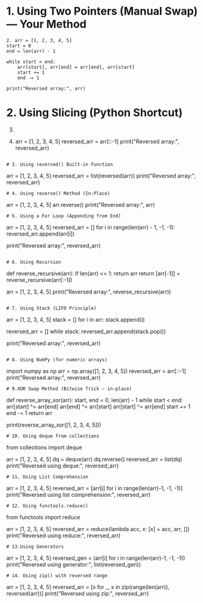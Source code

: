 # 1. Using Two Pointers (Manual Swap) — Your Method
```
2. arr = [1, 2, 3, 4, 5]
start = 0
end = len(arr) - 1

while start < end:
    arr[start], arr[end] = arr[end], arr[start]
    start += 1
    end -= 1

print("Reversed array:", arr)
```

# 2. Using Slicing (Python Shortcut)
3. ```
4. arr = [1, 2, 3, 4, 5]
reversed_arr = arr[::-1]
print("Reversed array:", reversed_arr)
```

# 3. Using reversed() Built-in Function
```
 arr = [1, 2, 3, 4, 5]
reversed_arr = list(reversed(arr))
print("Reversed array:", reversed_arr)
```
# 4. Using reverse() Method (In-Place)
```
arr = [1, 2, 3, 4, 5]
arr.reverse()
print("Reversed array:", arr)
```
# 5. Using a For Loop (Appending from End)
```
arr = [1, 2, 3, 4, 5]
reversed_arr = []
for i in range(len(arr) - 1, -1, -1):
    reversed_arr.append(arr[i])

print("Reversed array:", reversed_arr)
```

# 6. Using Recursion
```
def reverse_recursive(arr):
    if len(arr) <= 1:
        return arr
    return [arr[-1]] + reverse_recursive(arr[:-1])

arr = [1, 2, 3, 4, 5]
print("Reversed array:", reverse_recursive(arr))
```

# 7. Using Stack (LIFO Principle)
```
arr = [1, 2, 3, 4, 5]
stack = []
for i in arr:
    stack.append(i)

reversed_arr = []
while stack:
    reversed_arr.append(stack.pop())

print("Reversed array:", reversed_arr)
```

# 8. Using NumPy (for numeric arrays)
```
import numpy as np
arr = np.array([1, 2, 3, 4, 5])
reversed_arr = arr[::-1]
print("Reversed array:", reversed_arr)
```
# 9.XOR Swap Method (Bitwise Trick — in-place)
```
def reverse_array_xor(arr):
    start, end = 0, len(arr) - 1
    while start < end:
        arr[start] ^= arr[end]
        arr[end] ^= arr[start]
        arr[start] ^= arr[end]
        start += 1
        end -= 1
    return arr

print(reverse_array_xor([1, 2, 3, 4, 5]))
```
# 10. Using deque from collections
```
from collections import deque

arr = [1, 2, 3, 4, 5]
dq = deque(arr)
dq.reverse()
reversed_arr = list(dq)
print("Reversed using deque:", reversed_arr)
```
# 11. Using List Comprehension
```
arr = [1, 2, 3, 4, 5]
reversed_arr = [arr[i] for i in range(len(arr)-1, -1, -1)]
print("Reversed using list comprehension:", reversed_arr)
```
# 12. Using functools.reduce()
```
from functools import reduce

arr = [1, 2, 3, 4, 5]
reversed_arr = reduce(lambda acc, x: [x] + acc, arr, [])
print("Reversed using reduce:", reversed_arr)
```
# 13.Using Generators
```
arr = [1, 2, 3, 4, 5]
reversed_gen = (arr[i] for i in range(len(arr)-1, -1, -1))
print("Reversed using generator:", list(reversed_gen))
```
# 14. Using zip() with reversed range
```
arr = [1, 2, 3, 4, 5]
reversed_arr = [x for _, x in zip(range(len(arr)), reversed(arr))]
print("Reversed using zip:", reversed_arr)
```
